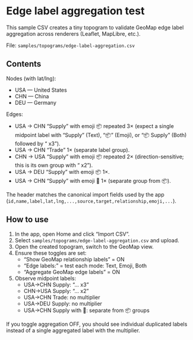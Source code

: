 # Edge label aggregation test

This sample CSV creates a tiny topogram to validate GeoMap edge label aggregation across renderers (Leaflet, MapLibre, etc.).

File: `samples/topograms/edge-label-aggregation.csv`

## Contents

Nodes (with lat/lng):
- USA — United States
- CHN — China
- DEU — Germany

Edges:
- USA → CHN “Supply” with emoji 📦 repeated 3× (expect a single midpoint label with “Supply” (Text), “📦” (Emoji), or “📦 Supply” (Both) followed by “ x3”).
- USA → CHN “Trade” 1× (separate label group).
- CHN → USA “Supply” with emoji 📦 repeated 2× (direction-sensitive; this is its own group with “ x2”).
- USA → DEU “Supply” with emoji 📦 1×.
- USA → CHN “Supply” with emoji 🚢 1× (separate group from 📦).

The header matches the canonical import fields used by the app (`id,name,label,lat,lng,...,source,target,relationship,emoji,...`).

## How to use

1) In the app, open Home and click “Import CSV”.
2) Select `samples/topograms/edge-label-aggregation.csv` and upload.
3) Open the created topogram, switch to the GeoMap view.
4) Ensure these toggles are set:
   - “Show GeoMap relationship labels” = ON
   - “Edge labels:” = test each mode: Text, Emoji, Both
   - “Aggregate GeoMap edge labels” = ON
5) Observe midpoint labels:
   - USA→CHN Supply: “… x3”
   - CHN→USA Supply: “… x2”
   - USA→CHN Trade: no multiplier
   - USA→DEU Supply: no multiplier
   - USA→CHN Supply with 🚢: separate from 📦 groups

If you toggle aggregation OFF, you should see individual duplicated labels instead of a single aggregated label with the multiplier.
